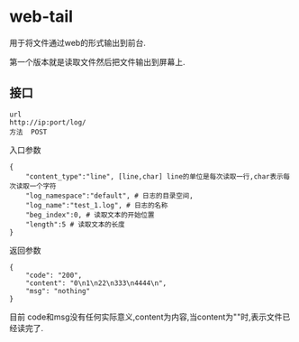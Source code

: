 # web-tail

用于将文件通过web的形式输出到前台.

第一个版本就是读取文件然后把文件输出到屏幕上.


## 接口
```
url
http://ip:port/log/
方法  POST
```


入口参数
```
{
	"content_type":"line", [line,char] line的单位是每次读取一行,char表示每次读取一个字符
	"log_namespace":"default", # 日志的目录空间,
	"log_name":"test_1.log", # 日志的名称
	"beg_index":0, # 读取文本的开始位置
	"length":5 # 读取文本的长度
}
```
返回参数
```
{
    "code": "200",
    "content": "0\n1\n22\n333\n4444\n",
    "msg": "nothing"
}
```
目前 code和msg没有任何实际意义,content为内容,当content为""时,表示文件已经读完了.